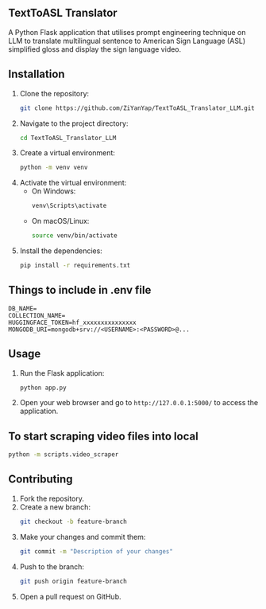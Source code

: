 ## TextToASL Translator
A Python Flask application that utilises prompt engineering technique on LLM to translate multilingual sentence to American Sign Language (ASL) simplified gloss and display the sign language video.

## Installation
1. Clone the repository:
    ```bash
    git clone https://github.com/ZiYanYap/TextToASL_Translator_LLM.git
    ```
2. Navigate to the project directory:
    ```bash
    cd TextToASL_Translator_LLM
    ```
3. Create a virtual environment:
    ```bash
    python -m venv venv
    ```
4. Activate the virtual environment:
    - On Windows:
        ```bash
        venv\Scripts\activate
        ```
    - On macOS/Linux:
        ```bash
        source venv/bin/activate
        ```
5. Install the dependencies:
    ```bash
    pip install -r requirements.txt
    ```

## Things to include in .env file
```
DB_NAME=
COLLECTION_NAME=
HUGGINGFACE_TOKEN=hf_xxxxxxxxxxxxxxx
MONGODB_URI=mongodb+srv://<USERNAME>:<PASSWORD>@...
```

## Usage
1. Run the Flask application:
    ```bash
    python app.py
    ```
2. Open your web browser and go to `http://127.0.0.1:5000/` to access the application.

## To start scraping video files into local
```bash
python -m scripts.video_scraper
```

## Contributing
1. Fork the repository.
2. Create a new branch:
    ```bash
    git checkout -b feature-branch
    ```
3. Make your changes and commit them:
    ```bash
    git commit -m "Description of your changes"
    ```
4. Push to the branch:
    ```bash
    git push origin feature-branch
    ```
5. Open a pull request on GitHub.
